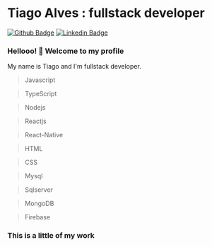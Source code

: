 # Tiago Alves : fullstack developer


[![Github Badge](https://img.shields.io/badge/-Github-000?style=flat-square&logo=Github&logoColor=white&link=https://github.com/lucasgdb)](https://github.com/TiagoaReis)
[![Linkedin Badge](https://img.shields.io/badge/-LinkedIn-blue?style=flat-square&logo=Linkedin&logoColor=white&link=https://www.linkedin.com/in/tiago-alves-87853730/)](https://www.linkedin.com/in/tiago-alves-87853730/)


### Hellooo! 👋 Welcome to my profile

My name is Tiago and I'm fullstack developer.

>Javascript 

>TypeScript

>Nodejs

>Reactjs

>React-Native

>HTML

>CSS

>Mysql

>Sqlserver

>MongoDB

>Firebase



### This is a little of my work

